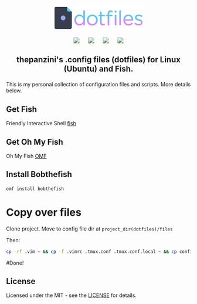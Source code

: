 <p align="center"> 
  <a name="top" href="https://github.com/thepanzini/dotfiles">
    <img width="50%" src="assets/dotfiles.png">
  </a>
</p>

<p align="center">
<img width="120px" style="padding: 0 10px;" src="https://i.ibb.co/b2VzWrg/setup.png">
<img width="120px" style="padding: 0 10px;" src="https://i.ibb.co/Fgpgc2C/keybinds.png">
<img width="120px" style="padding: 0 10px;" src="https://i.ibb.co/ZKTbkRy/gallery.png">
<img width="120px" style="padding: 0 10px;" src="https://i.ibb.co/RznJp0s/notes.png">
</p>

## <p align="center">thepanzini's .config files (dotfiles) for Linux (Ubuntu) and Fish. </p>

This is my personal collection of configuration files and scripts. More details below.

## Get Fish
Friendly Interactive Shell [fish](https://github.com/fish-shell/fish-shell)

## Get Oh My Fish
Oh My Fish [OMF](https://github.com/oh-my-fish/oh-my-fish)

## Install Bobthefish
```bash
omf install bobthefish
```

# Copy over files

Clone project.
Move to config file dir at `project_dir(dotfiles)/files`

Then:
```bash
cp -rf .vim ~ && cp -f .vimrc .tmux.conf .tmux.conf.local ~ && cp config.fish ~/.config/fish/
```

#Done!

## License

Licensed under the MIT - see the [LICENSE](LICENSE.md) for details.
